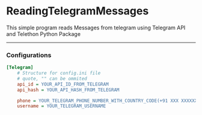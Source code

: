 # ReadingTelegramMessages
This simple program reads Messages from telegram using Telegram API and Telethon Python Package
_____________________________________________________
### Configurations
````ini
[Telegram]
    # Structure for config.ini file
    # quote, "" can be ommited
    api_id = YOUR_API_ID_FROM_TELEGRAM
    api_hash = YOUR_API_HASH_FROM_TELEGRAM

    phone = YOUR_TELEGRAM_PHONE_NUMBER_WITH_COUNTRY_CODE(+91 XXX XXXXXXX)
    username = YOUR_TELEGRAM_USERNAME
````